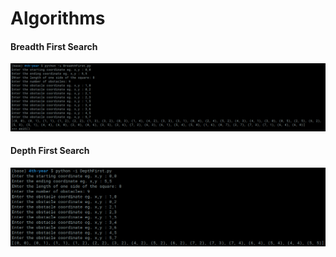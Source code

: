 # Algorithms

#### Breadth First Search
<img src="https://github.com/ariG23498/grid-solver-with-obstacle/blob/master/Assets/BreadthFirst.png?raw=true">

#### Depth First Search
<img src="https://github.com/ariG23498/grid-solver-with-obstacle/blob/master/Assets/DepthFirst.png?raw=true">
